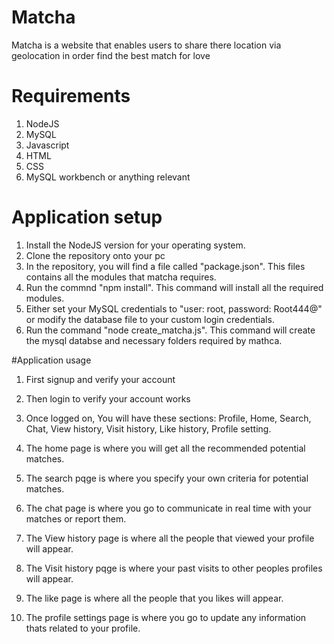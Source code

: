 # Matcha
Matcha is a website that enables users to share there location via geolocation in order find the best match for love

# Requirements
1. NodeJS
2. MySQL
3. Javascript
4. HTML
5. CSS
6. MySQL workbench or anything relevant

# Application setup
1. Install the NodeJS version for your operating system.
2. Clone the repository onto your pc
3. In the repository, you will find a file called "package.json". This files contains all the modules that matcha requires.
4. Run the commnd "npm install". This command will install all the required modules.
5. Either set your MySQL credentials to "user: root, password: Root444@" or modify the database file to your custom login credentials.
6. Run the command "node create_matcha.js". This command will create the mysql databse and necessary folders required by mathca.

#Application usage

1) First signup and verify your account

2) Then login to verify your account works

3) Once logged on, You will have these sections: Profile, Home, Search, Chat, View history, Visit history, Like history, Profile setting.

4) The home page is where you will get all the recommended potential matches.

5) The search pqge is where you specify your own criteria for potential matches.

6) The chat page is where you go to communicate in real time with your matches or report them.

7) The View history page is where all the people that viewed your profile will appear.

8) The Visit history pqge is where your past visits to other peoples profiles will appear.

9) The like page is where all the people that you likes will appear.

10) The profile settings page is where you go to update any information thats related to your profile.

